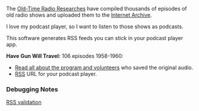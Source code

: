 
The [Old-Time Radio Researches](https://www.otrr.org/)
have compiled thousands of episodes of old radio shows and uploaded them to the
[Internet Archive](https://archive.org/).

I love my podcast player, so I want to listen to those shows as podcasts.

This software generates RSS feeds you can stick in your podcast player app.

**Have Gun Will Travel:** 106 episodes 1958-1960:
* [Read all about the program and volunteers](https://archive.org/details/OTRR_Maintained_Have_Gun_Will_Travel)
  who saved the original audio.
* [RSS](https://raw.githubusercontent.com/jhannah/sandbox/refs/heads/main/otrr/have_gun_will_travel.rss)
  URL for your podcast player.

### Debugging Notes

[RSS validation](https://podba.se/validate/?url=https://raw.githubusercontent.com/jhannah/sandbox/refs/heads/main/otrr/have_gun_will_travel.rss)

